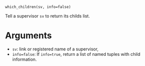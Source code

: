 ```
which_children(sv, info=false)
```

Tell a supervisor `sv` to return its childs list. 

# Arguments

  * `sv`: link or registered name of a supervisor,
  * `info=false`: If `info=true`, return a list of named tuples    with child information.
